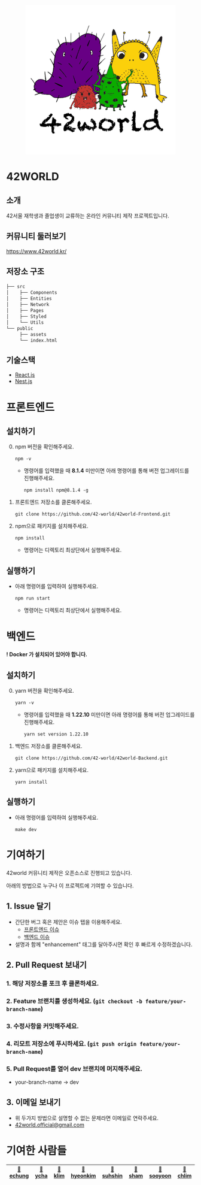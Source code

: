 <p align = "center"><img src = ./public/assets/characterLogo.png width = "400"></p>

# 42WORLD
## 소개
42서울 재학생과 졸업생이 교류하는 온라인 커뮤니티 제작 프로젝트입니다.

## 커뮤니티 둘러보기
https://www.42world.kr/

## 저장소 구조

```
├── src
│    ├── Components
│    ├── Entities
│    ├── Network
│    ├── Pages
│    ├── Styled
│    └── Utils
└── public
     ├── assets
     └── index.html
```

## 기술스택
- [React.js](https://reactjs.org/)
- [Nest.js](https://nestjs.com/)


# 프론트엔드
## 설치하기
0. npm 버전을 확인해주세요.
    ```
    npm -v
    ```
    - 명령어를 입력했을 때 **8.1.4** 미만이면 아래 명령어를 통해 버전 업그레이드를 진행해주세요.
        ```
        npm install npm@8.1.4 -g
        ```
1. 프론트엔드 저장소를 클론해주세요.
    ```
    git clone https://github.com/42-world/42world-Frontend.git
    ```
2. npm으로 패키지를 설치해주세요.
    ```
    npm install
    ```
    - 명령어는 디렉토리 최상단에서 실행해주세요.

## 실행하기
- 아래 명령어를 입력하여 실행해주세요.
    ```
    npm run start
    ```
    - 명령어는 디렉토리 최상단에서 실행해주세요.

# 백엔드
**! Docker 가 설치되어 있어야 합니다.**
## 설치하기
0. yarn 버전을 확인해주세요.
    ```
    yarn -v
    ```
    - 명령어를 입력했을 때 **1.22.10** 미만이면 아래 명령어를 통해 버전 업그레이드를 진행해주세요.
        ```
        yarn set version 1.22.10
        ```
1. 백엔드 저장소를 클론해주세요.
    ```
    git clone https://github.com/42-world/42world-Backend.git
    ```
2. yarn으로 패키지를 설치해주세요.
    ```
    yarn install
    ```

## 실행하기
- 아래 명령어를 입력하여 실행해주세요.
    ```
    make dev
    ```

# 기여하기
42world 커뮤니티 제작은 오픈소스로 진행되고 있습니다.

아래의 방법으로 누구나 이 프로젝트에 기여할 수 있습니다.

## 1. Issue 달기
- 간단한 버그 혹은 제안은 이슈 탭을 이용해주세요.
    - [프론트엔드 이슈](https://github.com/42-world/42world-Frontend/issues)
    - [백엔드 이슈](https://github.com/42-world/42world-Backend/issues)
- 설명과 함께 "enhancement" 태그를 달아주시면 확인 후 빠르게 수정하겠습니다.

## 2. Pull Request 보내기
### 1. 해당 저장소를 포크 후 클론하세요.
### 2. Feature 브랜치를 생성하세요. (`git checkout -b feature/your-branch-name`)
### 3. 수정사항을 커밋해주세요.
### 4. 리모트 저장소에 푸시하세요. (`git push origin feature/your-branch-name`)
### 5. Pull Request를 열어 dev 브랜치에 머지해주세요.
- your-branch-name -> dev

## 3. 이메일 보내기
- 위 두가지 방법으로 설명할 수 없는 문제라면 이메일로 연락주세요.
- 42world.official@gmail.com

# 기여한 사람들

<!-- <a href="https://github.com/42-world/42world-Frontend/graphs/contributors">
  <img src="https://contrib.rocks/image?repo=42-world/42world-Frontend" />
</a> -->


|[🍑 echung](https://github.com/euiminnn)| [🍇 ycha](https://github.com/Skyrich2000)| [🥑 klim](https://github.com/PIut0)| [🥝 hyeonkim](https://github.com/hyongti)| [🍋 suhshin](https://github.com/rkskekzzz)| [🍍 sham](https://github.com/GulSam00)| [🍹 sooyoon](https://github.com/blingblin-g)| [🍒 chlim](https://github.com/rockpell) 
|---|---|---|---|---|---|---|---|